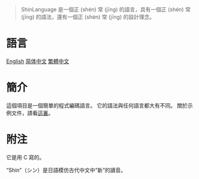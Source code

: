 
> ShinLanguage 是一個正 (shén) 常 (jīng) 的語言，具有一個正 (shén) 常 (jīng) 的語法，還有一個正 (shén) 常 (jīng) 的設計理念。

# 語言

[English](README.md) [简体中文](README.SC.md) [繁體中文](README.TC.md)

# 簡介

這個項目是一個簡單的程式編碼語言。
它的語法與任何語言都大有不同。
關於示例文件，請看[這裏](demo.hx)。

# 附注

它是用 C 寫的。

“Shin”（シン）是日語模仿古代中文中“新”的讀音。	